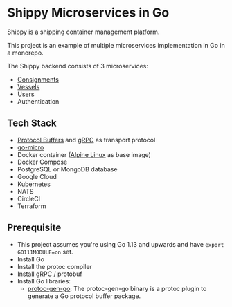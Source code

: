 # Shippy Microservices in Go

Shippy is a shipping container management platform.

This project is an example of multiple microservices implementation in Go in a monorepo.

The Shippy backend consists of 3 microservices:

- [Consignments](./shippy-service-consignment)
- [Vessels](./shippy-service-vessel)
- [Users](./shippy-service-user)
- Authentication

## Tech Stack

- [Protocol Buffers](https://developers.google.com/protocol-buffers) and [gRPC](https://grpc.io/) as transport protocol
- [go-micro](https://micro.mu/)
- Docker container ([Alpine Linux](https://alpinelinux.org/about/) as base image)
- Docker Compose
- PostgreSQL or MongoDB database
- Google Cloud
- Kubernetes
- NATS
- CircleCI
- Terraform

## Prerequisite

- This project assumes you're using Go 1.13 and upwards and have `export GO111MODULE=on` set.
- Install Go
- Install the protoc compiler
- Install gRPC / protobuf
- Install Go libraries:
    - [protoc-gen-go](https://pkg.go.dev/github.com/golang/protobuf/protoc-gen-go): The protoc-gen-go binary is a protoc plugin to generate a Go protocol buffer package.

